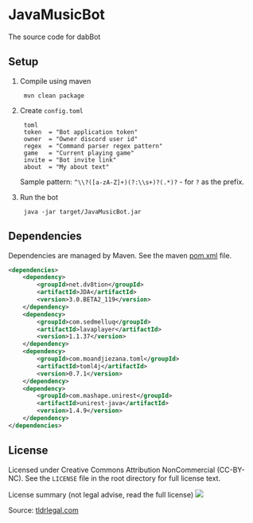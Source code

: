 # JavaMusicBot
The source code for dabBot

## Setup
1. Compile using maven

        mvn clean package        
2. Create `config.toml`

        toml
        token  = "Bot application token"
        owner  = "Owner discord user id"
        regex  = "Command parser regex pattern"
        game   = "Current playing game"
        invite = "Bot invite link"
        about  = "My about text"
    Sample pattern: `^\\?([a-zA-Z]+)(?:\\s+)?(.*)?` - for `?` as the prefix.
3. Run the bot

        java -jar target/JavaMusicBot.jar

## Dependencies
Dependencies are managed by Maven. See the maven [pom.xml](https://github.com/sponges/JavaMusicBot/blob/master/pom.xml) file.
```xml
<dependencies>
    <dependency>
        <groupId>net.dv8tion</groupId>
        <artifactId>JDA</artifactId>
        <version>3.0.BETA2_119</version>
    </dependency>
    <dependency>
        <groupId>com.sedmelluq</groupId>
        <artifactId>lavaplayer</artifactId>
        <version>1.1.37</version>
    </dependency>
    <dependency>
        <groupId>com.moandjiezana.toml</groupId>
        <artifactId>toml4j</artifactId>
        <version>0.7.1</version>
    </dependency>
    <dependency>
        <groupId>com.mashape.unirest</groupId>
        <artifactId>unirest-java</artifactId>
        <version>1.4.9</version>
    </dependency>
</dependencies>
```

## License
Licensed under Creative Commons Attribution NonCommercial (CC-BY-NC). See the `LICENSE` file in the root directory for 
full license text.

License summary (not legal advise, read the full license)
![](https://im.not.ovh/FfaTma29YrybOca.png)

Source: [tldrlegal.com](https://tldrlegal.com/license/creative-commons-attribution-noncommercial-(cc-nc)#summary)